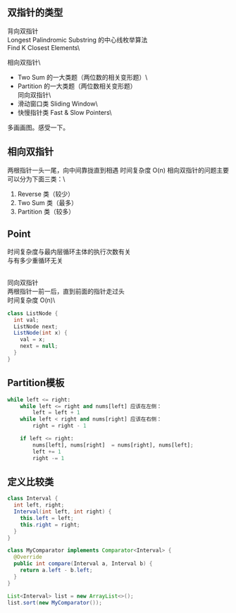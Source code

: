 ## 双指针的类型
背向双指针\
Longest Palindromic Substring 的中心线枚举算法\
Find K Closest Elements\

相向双指针\
- Two Sum 的一大类题（两位数的相关变形题）\
- Partition 的一大类题（两位数相关变形题）\
同向双指针\
- 滑动窗口类 Sliding Window\
- 快慢指针类 Fast & Slow Pointers\

多画画图。感受一下。

## 相向双指针
两根指针一头一尾，向中间靠拢直到相遇 时间复杂度 O(n)
相向双指针的问题主要可以分为下面三类：\
1. Reverse 类（较少）
2. Two Sum 类（最多）
3. Partition 类（较多）

## Point
时间复杂度与最内层循环主体的执行次数有关\
与有多少重循环无关

## 
同向双指针\
两根指针一前一后，直到前面的指针走过头\
时间复杂度 O(n)\

```java
class ListNode {
  int val;
  ListNode next;
  ListNode(int x) {
    val = x;
    next = null;
  }
}
```

## Partition模板
```python
while left <= right:
    while left <= right and nums[left] 应该在左侧：
        left = left + 1
    while left < right and nums[right] 应该在右侧：
        right = right - 1

    if left <= right:
        nums[left], nums[right]  = nums[right], nums[left];
        left += 1
        right -= 1
```

## 定义比较类
```java
class Interval {
  int left, right;
  Interval(int left, int right) {
    this.left = left;
    this.right = right;
  }
}

class MyComparator implements Comparator<Interval> {
  @Override
  public int compare(Interval a, Interval b) {
    return a.left - b.left;
  }
}

List<Interval> list = new ArrayList<>();
list.sort(new MyComparator());
```